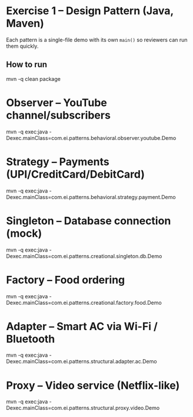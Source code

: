 
# Exercise 1 – Design Pattern  (Java, Maven)

Each pattern is a single-file demo with its own `main()` so reviewers can run them quickly.

## How to run

mvn -q clean package

# Observer – YouTube channel/subscribers
mvn -q exec:java -Dexec.mainClass=com.ei.patterns.behavioral.observer.youtube.Demo

# Strategy – Payments (UPI/CreditCard/DebitCard)
mvn -q exec:java -Dexec.mainClass=com.ei.patterns.behavioral.strategy.payment.Demo

# Singleton – Database connection (mock)
mvn -q exec:java -Dexec.mainClass=com.ei.patterns.creational.singleton.db.Demo

# Factory – Food ordering
mvn -q exec:java -Dexec.mainClass=com.ei.patterns.creational.factory.food.Demo

# Adapter – Smart AC via Wi-Fi / Bluetooth
mvn -q exec:java -Dexec.mainClass=com.ei.patterns.structural.adapter.ac.Demo

# Proxy – Video service (Netflix-like)
mvn -q exec:java -Dexec.mainClass=com.ei.patterns.structural.proxy.video.Demo
```
